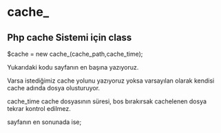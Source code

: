 cache_
======

Php cache Sistemi için class
-----------------------------

$cache = new cache_(cache_path,cache_time);

Yukarıdaki kodu sayfanın en başına yazıyoruz.

Varsa istediğimiz cache yolunu yazıyoruz yoksa varsayılan olarak kendisi cache adında dosya olusturuyor.

cache_time cache dosyasının süresi, bos bırakırsak cachelenen dosya tekrar kontrol edilmez.

sayfanın en sonunada ise;
